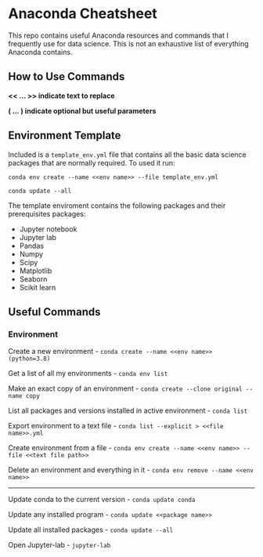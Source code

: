 # Anaconda Cheatsheet
This repo contains useful Anaconda resources and commands that I frequently use for data science. This is not an exhaustive list of everything Anaconda contains. 

## How to Use Commands
**<< ... >> indicate text to replace**

**( ... ) indicate optional but useful parameters**

## Environment Template
Included is a `template_env.yml` file that contains all the basic data science packages that are normally required. To used it run:
```
conda env create --name <<env name>> --file template_env.yml

conda update --all
```
The template enviroment contains the following packages and their prerequisites packages:
- Jupyter notebook
- Jupyter lab
- Pandas
- Numpy
- Scipy
- Matplotlib
- Seaborn
- Scikit learn


## Useful Commands

### Environment

Create a new environment - `conda create --name <<env name>> (python=3.8)`

Get a list of all my environments - `conda env list`

Make an exact copy of an environment - `conda create --clone original --name copy`

List all packages and versions installed in active environment - `conda list`

Export environment to a text file - `conda list --explicit > <<file name>>.yml`

Create environment from a file - `conda env create --name <<env name>> --file <<text file path>>`

Delete an environment and everything in it - `conda env remove --name <<env name>>`

<hr>

Update conda to the current version - `conda update conda`

Update any installed program - `conda update <<package name>>`

Update all installed packages - `conda update --all`

Open Jupyter-lab - `jupyter-lab`
